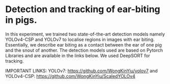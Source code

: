 # Detection and tracking of ear-biting in pigs.

In this experiment, we trained two state-of-the-art detection models namely YOLOv4-CSP and YOLOv7 to localise regions in images with ear biting. Essentially, we describe ear biting as a contact between the ear of one pig and the snout of another. The detection models used are based on Pytorch Libraries and are available in the links below. We used DeepSORT for tracking.

IMPORTANT LINKS:
YOLOv7: https://github.com/WongKinYiu/yolov7 and
YOLOv4-CSP: https://github.com/WongKinYiu/ScaledYOLOv4
